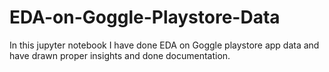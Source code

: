 # EDA-on-Goggle-Playstore-Data

In this jupyter notebook I have done EDA on Goggle playstore app data and have drawn proper insights and done documentation.
